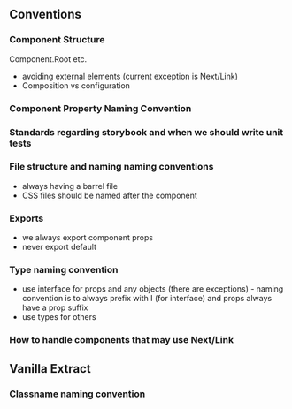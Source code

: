 ## Conventions

### Component Structure

Component.Root etc.

- avoiding external elements (current exception is Next/Link)
- Composition vs configuration

### Component Property Naming Convention

### Standards regarding storybook and when we should write unit tests

### File structure and naming naming conventions

- always having a barrel file
- CSS files should be named after the component

### Exports

- we always export component props
- never export default

### Type naming convention

- use interface for props and any objects (there are exceptions) - naming
  convention is to always prefix with I (for interface) and props always have a
  prop suffix
- use types for others

### How to handle components that may use Next/Link

## Vanilla Extract

### Classname naming convention
